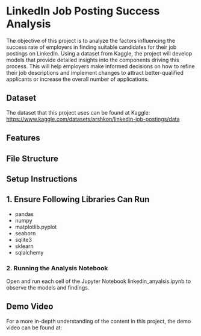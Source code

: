 # LinkedIn Job Posting Success Analysis
The objective of this project is to analyze the factors influencing the success rate of employers in finding suitable candidates for their job postings on LinkedIn. Using a dataset from Kaggle, the project will develop models that provide detailed insights into the components driving this process. This will help employers make informed decisions on how to refine their job descriptions and implement changes to attract better-qualified applicants or increase the overall number of applications.

## Dataset 
The dataset that this project uses can be found at Kaggle: https://www.kaggle.com/datasets/arshkon/linkedin-job-postings/data

## Features 


## File Structure 


## Setup Instructions

## 1. Ensure Following Libraries Can Run 
  - pandas
  - numpy
  - matplotlib.pyplot
  - seaborn
  - sqlite3
  - sklearn
  - sqlalchemy

### 2. Running the Analysis Notebook 
Open and run each cell of the Jupyter Notebook linkedin_anyalsis.ipynb to observe the models and findings. 

## Demo Video 
For a more in-depth understanding of the content in this project, the demo video can be found at: 
